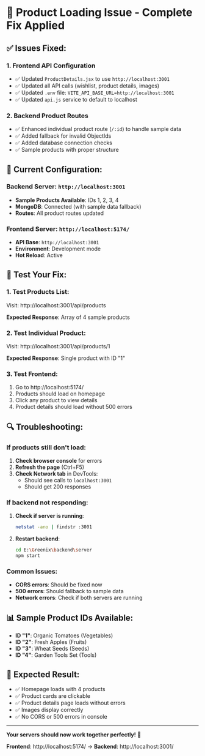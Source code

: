 # 🚨 Product Loading Issue - Complete Fix Applied

## ✅ **Issues Fixed:**

### 1. **Frontend API Configuration**
- ✅ Updated `ProductDetails.jsx` to use `http://localhost:3001`
- ✅ Updated all API calls (wishlist, product details, images)
- ✅ Updated `.env` file: `VITE_API_BASE_URL=http://localhost:3001`
- ✅ Updated `api.js` service to default to localhost

### 2. **Backend Product Routes**
- ✅ Enhanced individual product route (`/:id`) to handle sample data
- ✅ Added fallback for invalid ObjectIds  
- ✅ Added database connection checks
- ✅ Sample products with proper structure

## 🔧 **Current Configuration:**

### **Backend Server**: `http://localhost:3001`
- **Sample Products Available**: IDs 1, 2, 3, 4
- **MongoDB**: Connected (with sample data fallback)
- **Routes**: All product routes updated

### **Frontend Server**: `http://localhost:5174/`
- **API Base**: `http://localhost:3001`
- **Environment**: Development mode
- **Hot Reload**: Active

## 🧪 **Test Your Fix:**

### **1. Test Products List:**
Visit: http://localhost:3001/api/products

**Expected Response**: Array of 4 sample products

### **2. Test Individual Product:**
Visit: http://localhost:3001/api/products/1

**Expected Response**: Single product with ID "1"

### **3. Test Frontend:**
1. Go to http://localhost:5174/
2. Products should load on homepage
3. Click any product to view details
4. Product details should load without 500 errors

## 🔍 **Troubleshooting:**

### **If products still don't load:**

1. **Check browser console** for errors
2. **Refresh the page** (Ctrl+F5)
3. **Check Network tab** in DevTools:
   - Should see calls to `localhost:3001`
   - Should get 200 responses

### **If backend not responding:**
1. **Check if server is running**:
   ```bash
   netstat -ano | findstr :3001
   ```

2. **Restart backend**:
   ```bash
   cd E:\Greenix\backend\server
   npm start
   ```

### **Common Issues:**
- **CORS errors**: Should be fixed now
- **500 errors**: Should fallback to sample data
- **Network errors**: Check if both servers are running

## 📊 **Sample Product IDs Available:**
- **ID "1"**: Organic Tomatoes (Vegetables)  
- **ID "2"**: Fresh Apples (Fruits)
- **ID "3"**: Wheat Seeds (Seeds)
- **ID "4"**: Garden Tools Set (Tools)

## 🎯 **Expected Result:**
- ✅ Homepage loads with 4 products
- ✅ Product cards are clickable
- ✅ Product details page loads without errors
- ✅ Images display correctly
- ✅ No CORS or 500 errors in console

---

**Your servers should now work together perfectly!** 🚀

**Frontend**: http://localhost:5174/ → **Backend**: http://localhost:3001/
